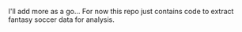 I'll add more as a go... For now this repo just contains code to extract fantasy soccer data for analysis.
